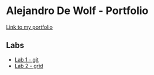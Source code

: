 # Alejandro De Wolf - Portfolio

[Link to my portfolio](https://github.com/AlejandroDeWolf/2imd-webtechadvanced-portfolio)

## Labs
* [Lab 1 - git](https://github.com/AlejandroDeWolf/2imd-webtechadvanced-portfolio/tree/main/lab1%20-%20git)
* [Lab 2 - grid](https://github.com/AlejandroDeWolf/2imd-webtechadvanced-portfolio/tree/main/lab2%20-%20grid)
